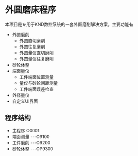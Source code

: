 # 外圆磨床程序

本项目是专用于KND数控系统的一套外圆磨削解决方案。主要功能有

* 外圆磨削
  * 外圆直切磨削
  * 外圆往复磨削
  * 外圆量仪直切磨削
  * 外圆量仪往复磨削
* 砂轮休整
* 端面量仪
  * 工件端面位置测量
  * 量仪与砂轮间距测量
  * 工件端面误差检查
* 外径量仪
* 自定义UI界面



## 程序结构

* 主程序 O0001 
* 端面测量  ---O9100 
* 工件磨削  ---O9200
* 砂轮休整  ---OP9300
